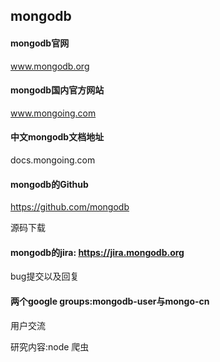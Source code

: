 ## mongodb

#### mongodb官网

www.mongodb.org

#### mongodb国内官方网站

www.mongoing.com

#### 中文mongodb文档地址

docs.mongoing.com

#### mongodb的Github

https://github.com/mongodb

源码下载

#### mongodb的jira: https://jira.mongodb.org
bug提交以及回复

#### 两个google groups:mongodb-user与mongo-cn
用户交流

研究内容:node 爬虫